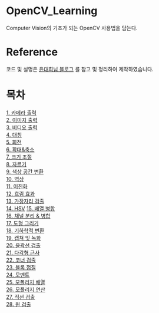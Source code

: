 # OpenCV_Learning
Computer Vision의 기초가 되는 OpenCV 사용법을 담는다.

# Reference
코드 및 설명은 [윤대희님 블로그](https://076923.github.io/posts/#Python-OpenCV)
를 참고 및 정리하여 제작하였습니다.

# 목차
[1. 카메라 출력](https://github.com/CV-JaeHa/OpenCV_Learning/blob/main/1.%20%EC%B9%B4%EB%A9%94%EB%9D%BC%20%EC%B6%9C%EB%A0%A5.py)  
[2. 이미지 출력](https://github.com/CV-JaeHa/OpenCV_Learning/blob/main/2.%20%EC%9D%B4%EB%AF%B8%EC%A7%80%20%EC%B6%9C%EB%A0%A5.py)  
[3. 비디오 출력](https://github.com/CV-JaeHa/OpenCV_Learning/blob/main/3.%20%EB%B9%84%EB%94%94%EC%98%A4%20%EC%B6%9C%EB%A0%A5.py)  
[4. 대칭](https://github.com/CV-JaeHa/OpenCV_Learning/blob/main/4.%20%EB%8C%80%EC%B9%AD.py)  
[5. 회전](https://github.com/CV-JaeHa/OpenCV_Learning/blob/main/5.%20%ED%9A%8C%EC%A0%84.py)  
[6. 확대&축소](https://github.com/CV-JaeHa/OpenCV_Learning/blob/main/6.%20%ED%99%95%EB%8C%80%26%EC%B6%95%EC%86%8C.py)  
[7. 크기 조절](https://github.com/CV-JaeHa/OpenCV_Learning/blob/main/7.%20%ED%81%AC%EA%B8%B0%20%EC%A1%B0%EC%A0%88.py)  
[8. 자르기](https://github.com/CV-JaeHa/OpenCV_Learning/blob/main/8.%20%EC%9E%90%EB%A5%B4%EA%B8%B0.py)  
[9. 색상 공간 변환](https://github.com/CV-JaeHa/OpenCV_Learning/blob/main/9.%20%EC%83%89%EC%83%81%20%EA%B3%B5%EA%B0%84%20%EB%B3%80%ED%99%98.py)  
[10. 역상](https://github.com/CV-JaeHa/OpenCV_Learning/blob/main/10.%20%EC%97%AD%EC%83%81.py)  
[11. 이진화](https://github.com/CV-JaeHa/OpenCV_Learning/blob/main/11.%20%EC%9D%B4%EC%A7%84%ED%99%94.py)  
[12. 흐림 효과](https://github.com/CV-JaeHa/OpenCV_Learning/blob/main/12.%20%ED%9D%90%EB%A6%BC%20%ED%9A%A8%EA%B3%BC.py)  
[13. 가장자리 검출](https://github.com/CV-JaeHa/OpenCV_Learning/blob/main/13.%20%EA%B0%80%EC%9E%A5%EC%9E%90%EB%A6%AC%20%EA%B2%80%EC%B6%9C.py)  
[14. HSV](https://github.com/CV-JaeHa/OpenCV_Learning/blob/main/14.%20HSV.py)
[15. 배열 병합](https://github.com/CV-JaeHa/OpenCV_Learning/blob/main/15.%20%EB%B0%B0%EC%97%B4%20%EB%B3%91%ED%95%A9.py)  
[16. 채널 분리 & 병합](https://github.com/CV-JaeHa/OpenCV_Learning/blob/main/16.%20%EC%B1%84%EB%84%90%20%EB%B6%84%EB%A6%AC%20%26%20%EB%B3%91%ED%95%A9.py)  
[17. 도형 그리기](https://github.com/CV-JaeHa/OpenCV_Learning/blob/main/17.%20%EB%8F%84%ED%98%95%20%EA%B7%B8%EB%A6%AC%EA%B8%B0.py)  
[18. 기하학적 변환](https://github.com/CV-JaeHa/OpenCV_Learning/blob/main/18.%20%EA%B8%B0%ED%95%98%ED%95%99%EC%A0%81%20%EB%B3%80%ED%99%98.py)  
[19. 캡쳐 및 녹화](https://github.com/CV-JaeHa/OpenCV_Learning/blob/main/19.%20%EC%BA%A1%EC%B3%90%20%EB%B0%8F%20%EB%85%B9%ED%99%94.py)  
[20. 윤곽선 검출](https://github.com/CV-JaeHa/OpenCV_Learning/blob/main/20.%20%EC%9C%A4%EA%B3%BD%EC%84%A0%20%EA%B2%80%EC%B6%9C.py)  
[21. 다각형 근사](https://github.com/CV-JaeHa/OpenCV_Learning/blob/main/21.%20%EB%8B%A4%EA%B0%81%ED%98%95%20%EA%B7%BC%EC%82%AC.py)  
[22. 코너 검출](https://github.com/CV-JaeHa/OpenCV_Learning/blob/main/22.%20%EC%BD%94%EB%84%88%20%EA%B2%80%EC%B6%9C.py)  
[23. 블록 껍질](https://github.com/CV-JaeHa/OpenCV_Learning/blob/main/23.%20%EB%B8%94%EB%A1%9D%20%EA%BB%8D%EC%A7%88.py)  
[24. 모멘트](https://github.com/CV-JaeHa/OpenCV_Learning/blob/main/24.%20%EB%AA%A8%EB%A9%98%ED%8A%B8.py)  
[25. 모폴리지 배열](https://github.com/CV-JaeHa/OpenCV_Learning/blob/main/25.%20%EB%AA%A8%ED%8F%B4%EB%A6%AC%EC%A7%80%20%EB%B3%80%ED%99%98.py)  
[26. 모폴리지 연산](https://github.com/CV-JaeHa/OpenCV_Learning/blob/main/26.%20%EB%AA%A8%ED%8F%B4%EB%A6%AC%EC%A7%80%20%EC%97%B0%EC%82%B0.py)  
[27. 직선 검출](https://github.com/CV-JaeHa/OpenCV_Learning/blob/main/27.%20%EC%A7%81%EC%84%A0%20%EA%B2%80%EC%B6%9C.py)  
[28. 원 검출](https://github.com/CV-JaeHa/OpenCV_Learning/blob/main/28.%20%EC%9B%90%20%EA%B2%80%EC%B6%9C.py)  